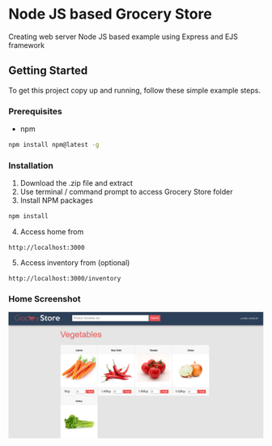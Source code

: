 # Node JS based Grocery Store
Creating web server Node JS based example using Express and EJS framework

## Getting Started

To get this project copy up and running, follow these simple example steps.

### Prerequisites

* npm
```sh
npm install npm@latest -g
```

### Installation

1. Download the .zip file and extract
2. Use terminal / command prompt to access Grocery Store folder
3. Install NPM packages
```sh
npm install
```
4. Access home from
```
http://localhost:3000
```
5. Access inventory from (optional)
```
http://localhost:3000/inventory
```

### Home  Screenshot
![GitHub Logo](/screenshoot/home.png)
